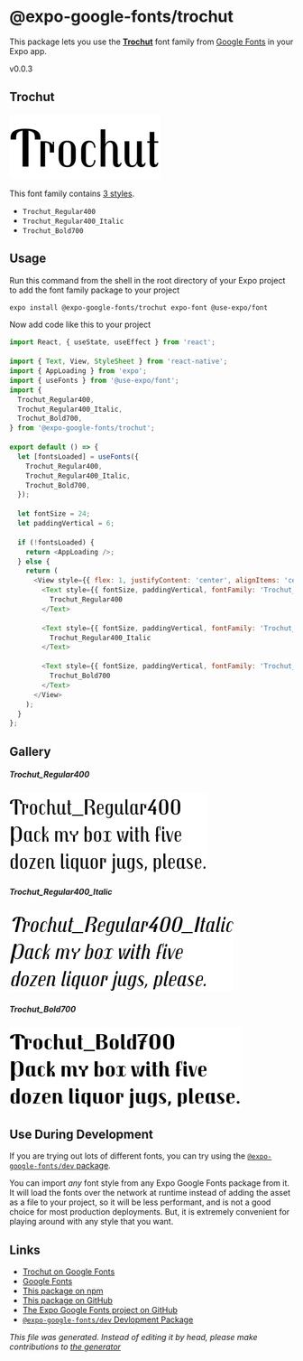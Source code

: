 # @expo-google-fonts/trochut

This package lets you use the [**Trochut**](https://fonts.google.com/specimen/Trochut) font family from [Google Fonts](https://fonts.google.com/) in your Expo app.

v0.0.3

## Trochut

![Trochut](./font-family.png)

This font family contains [3 styles](#gallery).

- `Trochut_Regular400`
- `Trochut_Regular400_Italic`
- `Trochut_Bold700`

## Usage

Run this command from the shell in the root directory of your Expo project to add the font family package to your project
```sh
expo install @expo-google-fonts/trochut expo-font @use-expo/font
```

Now add code like this to your project
```js
import React, { useState, useEffect } from 'react';

import { Text, View, StyleSheet } from 'react-native';
import { AppLoading } from 'expo';
import { useFonts } from '@use-expo/font';
import {
  Trochut_Regular400,
  Trochut_Regular400_Italic,
  Trochut_Bold700,
} from '@expo-google-fonts/trochut';

export default () => {
  let [fontsLoaded] = useFonts({
    Trochut_Regular400,
    Trochut_Regular400_Italic,
    Trochut_Bold700,
  });

  let fontSize = 24;
  let paddingVertical = 6;

  if (!fontsLoaded) {
    return <AppLoading />;
  } else {
    return (
      <View style={{ flex: 1, justifyContent: 'center', alignItems: 'center' }}>
        <Text style={{ fontSize, paddingVertical, fontFamily: 'Trochut_Regular400' }}>
          Trochut_Regular400
        </Text>

        <Text style={{ fontSize, paddingVertical, fontFamily: 'Trochut_Regular400_Italic' }}>
          Trochut_Regular400_Italic
        </Text>

        <Text style={{ fontSize, paddingVertical, fontFamily: 'Trochut_Bold700' }}>
          Trochut_Bold700
        </Text>
      </View>
    );
  }
};

```

## Gallery

##### Trochut_Regular400
![Trochut_Regular400](./fb7ad314480eec04c8ff53ad7a24690495145d924a92be149c75ccd5fe144215.ttf.png)

##### Trochut_Regular400_Italic
![Trochut_Regular400_Italic](./05e2d11e0d53984525926d1c86d71eab21194ae2664a3696175f68fb9e8969de.ttf.png)

##### Trochut_Bold700
![Trochut_Bold700](./82633b54306a8a1649b8590f40a509a2808ff33ef157f6cc3f98d52130752914.ttf.png)


## Use During Development

If you are trying out lots of different fonts, you can try using the [`@expo-google-fonts/dev` package](https://www.npmjs.com/package/@expo-google-fonts/dev).

You can import *any* font style from any Expo Google Fonts package from it. It will load the fonts
over the network at runtime instead of adding the asset as a file to your project, so it will be 
less performant, and is not a good choice for most production deployments. But, it is extremely convenient
for playing around with any style that you want.

## Links

- [Trochut on Google Fonts](https://fonts.google.com/specimen/Trochut)
- [Google Fonts](https://fonts.google.com/)
- [This package on npm](https://www.npmjs.com/package/@expo-google-fonts/trochut)
- [This package on GitHub](https://github.com/expo/google-fonts/tree/master/font-packages/trochut)
- [The Expo Google Fonts project on GitHub](https://github.com/expo/google-fonts)
- [`@expo-google-fonts/dev` Devlopment Package](https://github.com/expo/google-fonts/tree/master/font-packages/dev)


*This file was generated. Instead of editing it by head, please make contributions to [the generator](https://github.com/expo/google-fonts/tree/master/packages/generator)*
